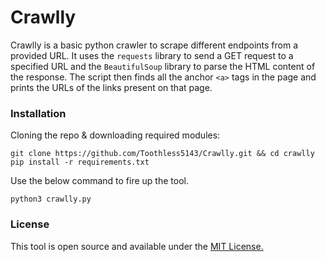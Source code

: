 # Crawlly
Crawlly is a basic python crawler to scrape different endpoints from a provided URL. It uses the `requests` library to send a GET request to a specified URL and the `BeautifulSoup` library to parse the HTML content of the response. The script then finds all the anchor `<a>` tags in the page and prints the URLs of the links present on that page.

### Installation
Cloning the repo & downloading required modules:
```shell
git clone https://github.com/Toothless5143/Crawlly.git && cd crawlly
pip install -r requirements.txt
```

Use the below command to fire up the tool.<br>
```shell
python3 crawlly.py
```

### License
This tool is open source and available under the [MIT License.](/LICENSE)
